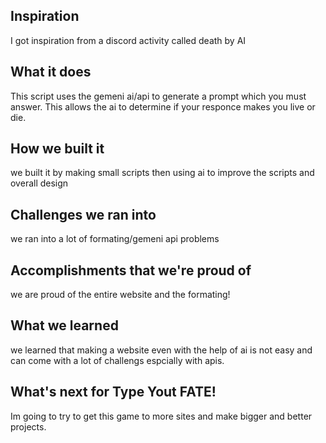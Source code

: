 
## Inspiration
I got inspiration from a discord activity called death by AI

## What it does
This script uses the gemeni ai/api to generate a prompt which you must answer. This allows the ai to determine if your responce makes you live or die. 

## How we built it
we built it by making small scripts then using ai to improve the scripts and overall design
## Challenges we ran into
we ran into a lot of formating/gemeni api problems

## Accomplishments that we're proud of
we are proud of the entire website and the formating!
## What we learned
we learned that making a website even with the help of ai is not easy and can come with a lot of challengs espcially with apis. 
## What's next for Type Yout FATE!
Im going to try to get this game to more sites and make bigger and better projects. 
